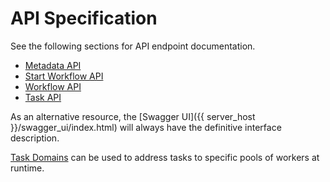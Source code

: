 # API Specification

See the following sections for API endpoint documentation. 

- [Metadata API](metadata.md)
- [Start Workflow API](startworkflow.md)
- [Workflow API](workflow.md)
- [Task API](task.md)

As an alternative resource, the [Swagger UI]({{ server_host }}/swagger_ui/index.html) will always have the definitive interface description.

[Task Domains](taskdomains.md) can be used to address tasks to specific pools of workers at runtime.